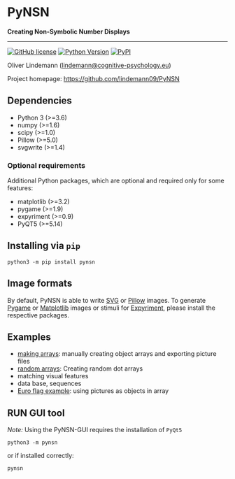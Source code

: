 PyNSN
=====

**Creating Non-Symbolic Number Displays**

---

[![GitHub license](https://img.shields.io/github/license/lindemann09/PyNSN)](https://github.com/lindemann09/PyNSN/blob/master/LICENSE)
[![Python Version](https://img.shields.io/pypi/pyversions/pynsn?style=flat)](https://www.python.org)
[![PyPI](https://img.shields.io/pypi/v/pynsn?style=flat)](https://pypi.org/project/pynsn/)

Oliver Lindemann (lindemann@cognitive-psychology.eu)

Project homepage: https://github.com/lindemann09/PyNSN


## Dependencies

* Python 3 (>=3.6)
* numpy (>=1.6)
* scipy (>=1.0)
* Pillow (>=5.0)
* svgwrite (>=1.4)

### Optional requirements

Additional Python packages, which are optional and required only for 
some features:

* matplotlib (>=3.2)
* pygame (>=1.9)
* expyriment (>=0.9)
* PyQT5 (>=5.14)


## Installing via `pip`

```
python3 -m pip install pynsn
```

## Image formats

By default, PyNSN is able to write [SVG](https://en.wikipedia.org/wiki/Scalable_Vector_Graphics) 
or [Pillow](https://pillow.readthedocs.io/en/stable/) images. 
To generate [Pygame](https://www.pygame.org/news) or
[Matplotlib](https://matplotlib.org/stable/index.html) images or stimuli 
for [Expyriment](http://expyriment.org), please install the respective
packages.

## Examples
* [making arrays](https://mybinder.org/v2/gh/lindemann09/PyNSN/master?filepath=examples/make_object_arrays_demo.html): manually creating object arrays and exporting picture files
* [random arrays](https://mybinder.org/v2/gh/lindemann09/PyNSN/master?filepath=examples/pynsn_demo.html): Creating random dot arrays
* matching visual features
* data base, sequences
* [Euro flag example](https://mybinder.org/v2/gh/lindemann09/PyNSN/master?filepath=examples/euro_flag_demo.ipynb): using pictures as objects in array

RUN GUI tool
-------------

*Note:* Using the PyNSN-GUI requires the installation of `PyQt5` 

```
python3 -m pynsn
```

or if installed correctly:

```
pynsn
```


